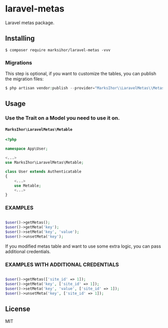 # laravel-metas
Laravel metas package.

## Installing

```shell
$ composer require marksihor/laravel-metas -vvv
```

### Migrations

This step is optional, if you want to customize the tables, you can publish the migration files:

```php
$ php artisan vendor:publish --provider="MarksIhor\\LaravelMetas\\MetasServiceProvider" --tag=migrations
```

## Usage

### Use the Trait on a Model you need to use it on.

#### `MarksIhor\LaravelMetas\Metable`

```php
<?php

namespace App\User;

<...>
use MarksIhor\LaravelMetas\Metable;

class User extends Authenticatable
{
    <...>
    use Metable;
    <...>
}
```

### EXAMPLES

```php

$user()->getMetas(); 
$user()->getMeta('key'); 
$user()->setMeta('key', 'value'); 
$user()->unsetMeta('key'); 
```

If you modified metas table and want to use some extra logic, you can pass additional credentials.

### EXAMPLES WITH ADDITIONAL CREDENTIALS

```php

$user()->getMetas(['site_id' => 1]); 
$user()->getMeta('key', ['site_id' => 1]); 
$user()->setMeta('key', 'value', ['site_id' => 1]); 
$user()->unsetMeta('key', ['site_id' => 1]); 
```

## License

MIT